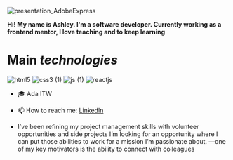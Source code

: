  

![presentation_AdobeExpress](https://user-images.githubusercontent.com/89202684/202572390-1f0e9f96-3f65-4bce-99c4-8b0e9bf015af.gif) 

**Hi! My name is Ashley. I'm a software developer. Currently working as a frontend mentor, I love teaching and to keep learning**


# **Main** _technologies_

![html5](https://user-images.githubusercontent.com/89202684/202577353-3e58325c-9d02-4509-893e-fab37a0b5563.svg)
![css3 (1)](https://user-images.githubusercontent.com/89202684/202577980-4b8cad31-c9eb-405c-9f25-05c8a3cd05e5.svg)
![js (1)](https://user-images.githubusercontent.com/89202684/202577203-f1e71e39-f26d-4294-be32-4340e590c9fd.svg)
![reactjs](https://user-images.githubusercontent.com/89202684/202576880-d17fc5fa-0166-43e9-94d1-ac6651954441.svg)

- 🎓 Ada ITW
- 📫 How to reach me: [LinkedIn](https://www.linkedin.com/in/ashley-zamudio-452b96236/)

- I’ve been refining my project management skills with volunteer opportunities and side projects I’m looking for an opportunity where I can put those abilities to work for a mission I’m passionate about. —one of my key motivators is the ability to connect with colleagues 
<!--
**ashleyzam/ashleyzam** is a ✨ _special_ ✨ repository because its `README.md` (this file) appears on your GitHub profile.
--/>
Here are some ideas to get you started:




<!--


- 🌱 I’m currently learning ...
- 👯 I’m looking to collaborate on ...
- 🤔 I’m looking for help with ...
- 💬 Ask me about ...

- 😄 Pronouns: ...
- ⚡ Fun fact: ...
- 🔭 I’m currently 
--/>
